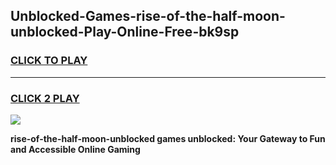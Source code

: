 
## Unblocked-Games-rise-of-the-half-moon-unblocked-Play-Online-Free-bk9sp
<h3>
<a href="https://premium76.site?title=rise-of-the-half-moon-unblocked&ref=26A">CLICK TO PLAY</a></h3>
<hr>

<h3>
<a href="https://premium76.site?title=rise-of-the-half-moon-unblocked&ref=26A">CLICK 2 PLAY</a>
  
</h3>

<a href="https://premium76.site?title=rise-of-the-half-moon-unblocked&ref=26A"><img src="https://clearcache.store/games.png"></a>


**rise-of-the-half-moon-unblocked games unblocked: Your Gateway to Fun and Accessible Online Gaming**
